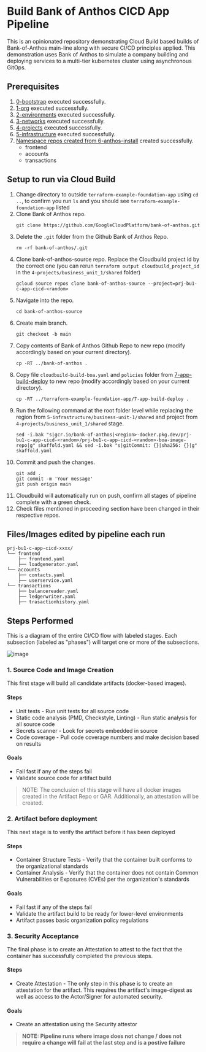 # Build Bank of Anthos CICD App Pipeline

This is an opinionated repository demonstrating Cloud Build based builds of Bank-of-Anthos main-line along with secure CI/CD principles applied.
This demonstration uses Bank of Anthos to simulate a company building and deploying services to a multi-tier kubernetes cluster using asynchronous GitOps.

## Prerequisites

1. [0-bootstrap](https://github.com/terraform-google-modules/terraform-example-foundation/blob/master/0-bootstrap/README.md) executed successfully.
1. [1-org](https://github.com/terraform-google-modules/terraform-example-foundation/blob/master/1-org/README.md) executed successfully.
1. [2-environments](https://github.com/terraform-google-modules/terraform-example-foundation/blob/master/2-environments/README.md) executed successfully.
1. [3-networks](https://github.com/terraform-google-modules/terraform-example-foundation/blob/master/3-networks/README.md) executed successfully.
1. [4-projects](../foundation-extension/4-projects/README.md) executed successfully.
1. [5-infrastructure](../5-infrastructure/README.md) executed successfully.
1. [Namespace repos created from 6-anthos-install](../6-anthos-install/README.md) created successfully.
   - frontend
   - accounts
   - transactions

## Setup to run via Cloud Build
1. Change directory to outside `terraform-example-foundation-app` using `cd ..`, to confirm you run `ls` and you should see `terraform-example-foundation-app` listed
1. Clone Bank of Anthos repo.
   ```
   git clone https://github.com/GoogleCloudPlatform/bank-of-anthos.git
   ```
1. Delete the `.git` folder from the Github Bank of Anthos Repo.
   ```
   rm -rf bank-of-anthos/.git
   ```
1. Clone bank-of-anthos-source repo. Replace the Cloudbuild project id by the correct one (you can rerun `terraform output cloudbuild_project_id` in the `4-projects/business_unit_1/shared` folder)
   ```
   gcloud source repos clone bank-of-anthos-source --project=prj-bu1-c-app-cicd-<random>
   ```
1. Navigate into the repo.
   ```
   cd bank-of-anthos-source
   ```
1. Create main branch.
   ```
   git checkout -b main
   ```
1. Copy contents of Bank of Anthos Github Repo to new repo (modify accordingly based on your current directory).
   ```
   cp -RT ../bank-of-anthos .
   ```
1. Copy file `cloudbuild-build-boa.yaml` and `policies` folder from [7-app-build-deploy](.) to new repo (modify accordingly based on your current directory).
   ```
   cp -RT ../terraform-example-foundation-app/7-app-build-deploy .
   ```
1. Run the following command at the root folder level while replacing the region from `5-infrastructure/business-unit-1/shared` and project from `4-projects/business_unit_1/shared` stage.
   ```
   sed -i.bak "s|gcr.io/bank-of-anthos|<region>-docker.pkg.dev/prj-bu1-c-app-cicd-<random>/prj-bu1-c-app-cicd-<random>-boa-image-repo|g" skaffold.yaml && sed -i.bak "s|gitCommit: {}|sha256: {}|g" skaffold.yaml
   ```
1. Commit and push the changes.
   ```
   git add .
   git commit -m 'Your message'
   git push origin main
   ```
1. Cloudbuild will automatically run on push, confirm all stages of pipeline complete with a green check.
1. Check files mentioned in proceeding section have been changed in their respective repos.

## Files/Images edited by pipeline each run
```
prj-bu1-c-app-cicd-xxxx/
└── frontend
    ├── frontend.yaml
    ├── loadgenerator.yaml
└── accounts
    ├── contacts.yaml
    ├── userservice.yaml
└── transactions
    ├── balancereader.yaml
    ├── ledgerwriter.yaml
    ├── trasactionhistory.yaml
```

## Steps Performed

This is a diagram of the entire CI/CD flow with labeled stages. Each subsection (labeled as "phases") will target one or more of the subsections.

![image](https://user-images.githubusercontent.com/63249609/114470166-109bda00-9bb4-11eb-9997-204efbabbdc8.png)

### 1. Source Code and Image Creation
This first stage will build all candidate artifacts (docker-based images).

#### Steps
* Unit tests - Run unit tests for all source code
* Static code analysis (PMD, Checkstyle, Linting) - Run static analysis for all source code
* Secrets scanner - Look for secrets embedded in source
* Code coverage - Pull code coverage numbers and make decision based on results

#### Goals
* Fail fast if any of the steps fail
* Validate source code for artifact build

> NOTE: The conclusion of this stage will have all docker images created in the Artifact Repo or GAR. Additionally, an attestation will be created.

### 2. Artifact before deployment
This next stage is to verify the artifact before it has been deployed

#### Steps
* Container Structure Tests - Verify that the container built conforms to the organizational standards
* Container Analysis - Verify that the container does not contain Common Vulnerabilities or Exposures (CVEs) per the organization's standards

#### Goals
* Fail fast if any of the steps fail
* Validate the artifact build to be ready for lower-level environments
* Artifact passes basic organization policy regulations

### 3. Security Acceptance
The final phase is to create an Attestation to attest to the fact that the container has successfully completed the previous steps.

#### Steps
* Create Attestation - The only step in this phase is to create an attestation for the artifact. This requires the artifact's image-digest as well as access to the Actor/Signer for automated security.

#### Goals
* Create an attestation using the Security attestor

> **NOTE: Pipeline runs where image does not change / does not require a change will fail at the last step and is a postive failure**

